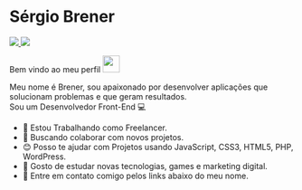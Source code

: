 # Sérgio Brener



<a href="https://www.linkedin.com/in/brener-silva">
 <img src="https://img.shields.io/badge/-Linkedin-blue?style=flat-square&logo=Linkedin&logoColor=white" />
</a>

<a href="mailto:sergio.brener95@gmail.com">
 <img src="https://img.shields.io/badge/-Email-c14438?style=flat-square&logo=Gmail&logoColor=white" />
</a>

Bem vindo ao meu perfil <img src="https://raw.githubusercontent.com/kaueMarques/kaueMarques/master/hi.gif" width="30px">

Meu nome é Brener, sou apaixonado por desenvolver aplicações que solucionam problemas e que geram resultados. <br />
Sou um Desenvolvedor Front-End :computer:

- :rocket: Estou Trabalhando como Freelancer.
- :purple_heart: Buscando colaborar com novos projetos.
- :blush: Posso te ajudar com Projetos usando JavaScript, CSS3, HTML5, PHP, WordPress.
- :book: Gosto de estudar novas tecnologias, games e marketing digital.
- :email: Entre em contato comigo pelos links abaixo do meu nome.
